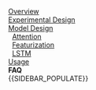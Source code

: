[Overview](Home)  
[Experimental Design](Experimental-Design)  
[Model Design](Model-Design)  
&nbsp;&nbsp;[Attention](Attention)  
&nbsp;&nbsp;[Featurization](Featurization)  
&nbsp;&nbsp;[LSTM](LSTM)  
[Usage](Usage)  
**FAQ**  
{{SIDEBAR_POPULATE}}  